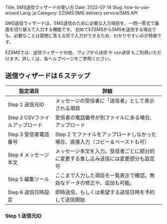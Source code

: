 Title: SMS送信ウィザードの使い方
Date: 2022-07-14
Slug: how-to-use-wizard
Lang: ja
Category: EZSMS:SMS delivery service/SMS API

SMS送信ウィザードは、SMS送信のために必要な入力項目を、一問一答式で画面を切り替えて入力する機能です。
初めてEZSMSからSMSを送信する場合でも、必要なことは質問に答える形で入力ができるため、わかりやすいのが特徴です。

EZSMSでは、送信ウィザードの他、_ウェブから送信_ や _csv送信_ もご利用いただけます。詳しくは、各ヘルプページをご参照ください。

## 送信ウィザードは６ステップ
| 設定項目                       | 詳細                                                                               | 
| ------------------------------ | ---------------------------------------------------------------------------------- | 
| Step 1 送信元ID                | メッセージの受信者に「送信者」として表示される項目                                 | 
| Step 2 CSVファイルアップロード | 受信者の電話番号が別ファイルにある場合、アップロード                               | 
| Step 3 受信者電話番号          | Step 2 でファイルをアップロードしなかった場合、直接入力（コピー＆ペーストも可）    | 
| Step 4 メッセージ本文          | メッセージ本文を入力。受信者ごとに部分的に変更する差し込み送信には変更部分も設定可 | 
| Step 5 編集ツール              | ここまで入力した項目を一覧表示で確認。無効なデータの修正や、追加も可能。           | 
| Step 6 送信日時設定            | 即時送信、もしくは希望する送信日時を予約して送信開始                               | 

### Step 1 送信元ID
